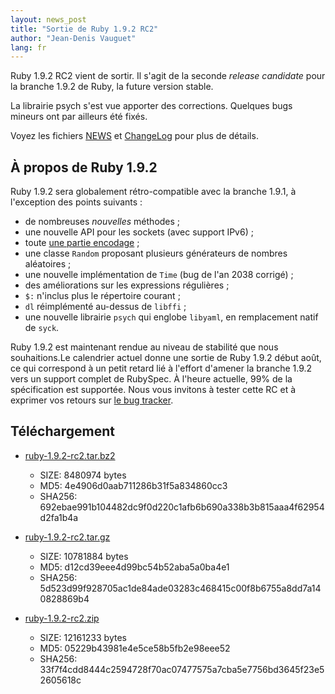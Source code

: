 ```yaml
---
layout: news_post
title: "Sortie de Ruby 1.9.2 RC2"
author: "Jean-Denis Vauguet"
lang: fr
---
```


Ruby 1.9.2 RC2 vient de sortir. Il s\'agit de la seconde *release
candidate* pour la branche 1.9.2 de Ruby, la future version stable.

La librairie psych s\'est vue apporter des corrections. Quelques bugs
mineurs ont par ailleurs été fixés.

Voyez les fichiers [NEWS][1] et [ChangeLog][2] pour plus de détails.

## À propos de Ruby 1.9.2

Ruby 1.9.2 sera globalement rétro-compatible avec la branche 1.9.1, à
l\'exception des points suivants :

* de nombreuses *nouvelles* méthodes ;
* une nouvelle API pour les sockets (avec support IPv6) ;
* toute [une partie encodage][3] ;
* une classe `Random` proposant plusieurs générateurs de nombres
  aléatoires ;
* une nouvelle implémentation de `Time` (bug de l\'an 2038 corrigé) ;
* des améliorations sur les expressions régulières ;
* `$:` n\'inclus plus le répertoire courant ;
* `dl` réimplémenté au-dessus de `libffi` ;
* une nouvelle librairie `psych` qui englobe `libyaml`, en remplacement
  natif de `syck`.

Ruby 1.9.2 est maintenant rendue au niveau de stabilité que nous
souhaitions.Le calendrier actuel donne une sortie de Ruby 1.9.2 début
août, ce qui correspond à un petit retard lié à l\'effort d\'amener la
branche 1.9.2 vers un support complet de RubySpec. À l\'heure actuelle,
99% de la spécification est supportée. Nous vous invitons à tester cette
RC et à exprimer vos retours sur [le bug tracker][4].

## Téléchargement

* [ruby-1.9.2-rc2.tar.bz2][5]
  * SIZE: 8480974 bytes
  * MD5: 4e4906d0aab711286b31f5a834860cc3
  * SHA256: 692ebae991b104482dc9f0d220c1afb6b690a338b3b815aaa4f62954d2fa1b4a

* [ruby-1.9.2-rc2.tar.gz][6]
  * SIZE: 10781884 bytes
  * MD5: d12cd39eee4d99bc54b52aba5a0ba4e1
  * SHA256: 5d523d99f928705ac1de84ade03283c468415c00f8b6755a8dd7a140828869b4

* [ruby-1.9.2-rc2.zip][7]
  * SIZE: 12161233 bytes
  * MD5: 05229b43981e4e5ce58b5fb2e98eee52
  * SHA256: 33f7f4cdd8444c2594728f70ac07477575a7cba5e7756bd3645f23e52605618c



[1]: https://svn.ruby-lang.org/repos/ruby/tags/v1_9_2_rc2/NEWS
[2]: https://svn.ruby-lang.org/repos/ruby/tags/v1_9_2_rc2/ChangeLog
[3]: http://yehudakatz.com/2010/05/17/encodings-unabridged/
[4]: https://bugs.ruby-lang.org/projects/show/ruby-19/
[5]: https://cache.ruby-lang.org/pub/ruby/1.9/ruby-1.9.2-rc2.tar.bz2
[6]: https://cache.ruby-lang.org/pub/ruby/1.9/ruby-1.9.2-rc2.tar.gz
[7]: https://cache.ruby-lang.org/pub/ruby/1.9/ruby-1.9.2-rc2.zip

